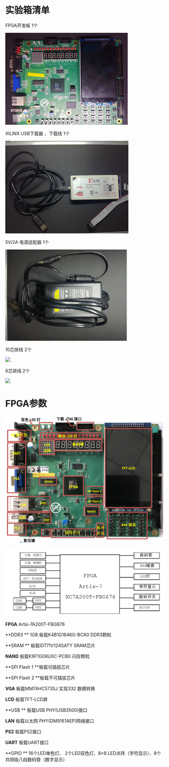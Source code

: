 # 实验箱清单

FPGA开发板 1个

![](/assets/实验箱1)

XILINX USB下载器 、下载线  1个

![](/assets/下载器)

5V/2A 电源适配器         1个

![](/assets/电源线)

10芯排线      2个

![](/assets/10芯)

6芯排线        2个

![](/assets/6芯)

# 

# FPGA参数

![](/assets/FPGA2)

![](/assets/FPGA3)

**FPGA**    Artix-7A200T-FBG676

**DDR3 **   1GB 板载K4B1G1646G-BCK0 DDR3颗粒

**SRAM **   板载IDT71V124SATY SRAM芯片

**NAND**    板载K9F1G08U0C-PCB0 闪存颗粒

**SPI Flash 1    **板载可插拔芯片

**SPI Flash 2  **板载不可插拔芯片

**VGA**    板载MM74HC573SJ 实现332 数模转换

**LCD**        板载TFT-LCD屏

**USB **       板载USB PHY\(USB3500\)接口

**LAN**        板载以太网 PHY\(DM9161AEP\)网络接口

**PS2**        板载PS2接口

**UART**    板载UART接口

**GPIO **   16个LED单色灯、 2个LED双色灯、8×8 LED点阵（字符显示）、8个共阴级八段数码管（数字显示）

